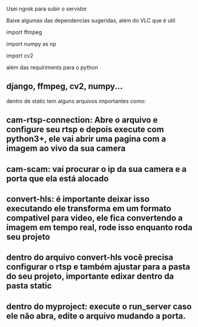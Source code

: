 Usei ngrok para subir o servidor

Baixe algumas das dependencias sugeridas, além do VLC que é util


import ffmpeg 


import numpy as np


import cv2

além das requiriments para o python

## django, ffmpeg, cv2, numpy...

dentro de static tem alguns arquivos importantes como:

## cam-rtsp-connection: Abre o arquivo e configure seu rtsp e depois execute com python3+, ele vai abrir uma pagina com a imagem ao vivo da sua camera
## cam-scam: vai procurar o ip da sua camera e a porta que ela está alocado
## convert-hls: é importante deixar isso executando ele transforma em um formato compativel para video, ele fica convertendo a imagem em tempo real, rode isso enquanto roda seu projeto


## dentro do arquivo convert-hls você precisa configurar o rtsp e também ajustar para a pasta do seu projeto, importante edixar dentro da pasta static 
## dentro do myproject: execute o run_server caso ele não abra, edite o arquivo mudando a porta.
